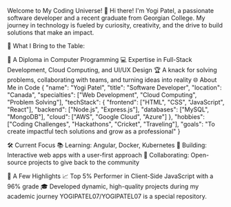 Welcome to My Coding Universe! 🚀
Hi there! I'm Yogi Patel, a passionate software developer and a recent graduate from Georgian College. My journey in technology is fueled by curiosity, creativity, and the drive to build solutions that make an impact.

🌟 What I Bring to the Table:

📜 A Diploma in Computer Programming
💻 Expertise in Full-Stack Development, Cloud Computing, and UI/UX Design
🏆 A knack for solving problems, collaborating with teams, and turning ideas into reality
🌐 About Me in Code
{
   "name": "Yogi Patel",
   "title": "Software Developer",
   "location": "Canada",
   "specialties": ["Web Development", "Cloud Computing", "Problem Solving"],
   "techStack": {
      "frontend": ["HTML", "CSS", "JavaScript", "React"],
      "backend": ["Node.js", "Express.js"],
      "databases": ["MySQL", "MongoDB"],
      "cloud": ["AWS", "Google Cloud", "Azure"]
   },
   "hobbies": ["Coding Challenges", "Hackathons", "Cricket", "Traveling"],
   "goals": "To create impactful tech solutions and grow as a professional"
}

🛠️ Current Focus
📚 Learning: Angular, Docker, Kubernetes
🔨 Building: Interactive web apps with a user-first approach
🤝 Collaborating: Open-source projects to give back to the community

🏅 A Few Highlights
📈 Top 5% Performer in Client-Side JavaScript with a 96% grade
🎓 Developed dynamic, high-quality projects during my academic journey
YOGIPATEL07/YOGIPATEL07 is a special repository.



 
